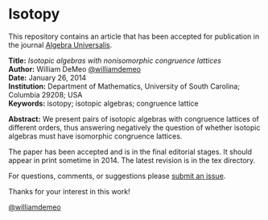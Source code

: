 Isotopy
=======

This repository contains an article
that has been accepted for publication in the journal [Algebra Universalis](http://link.springer.com/journal/12).

**Title:** *Isotopic algebras with nonisomorphic congruence lattices*  
**Author:** William DeMeo [@williamdemeo](https://github.com/williamdemeo)  
**Date:** January 26, 2014  
**Institution:** Department of Mathematics, University of South Carolina; Columbia 29208; USA  
**Keywords:** isotopy; isotopic algebras; congruence lattice  

**Abstract:** We present pairs of isotopic algebras with congruence lattices of different
orders, thus answering negatively the question of whether isotopic algebras
must have isomorphic congruence lattices.  

The paper has been accepted and is in the final editorial stages. It should
appear in print sometime in 2014.  The latest revision is in the tex directory.

For questions, comments, or suggestions please [submit an issue][].

Thanks for your interest in this work!

[@williamdemeo](https://github.com/williamdemeo)

[submit an issue]: https://github.com/williamdemeo/Isotopy/issues
